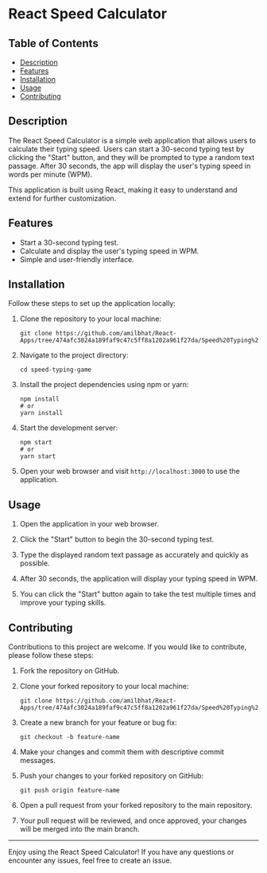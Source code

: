 # React Speed Calculator

## Table of Contents
- [Description](#description)
- [Features](#features)
- [Installation](#installation)
- [Usage](#usage)
- [Contributing](#contributing)

## Description

The React Speed Calculator is a simple web application that allows users to calculate their typing speed. Users can start a 30-second typing test by clicking the "Start" button, and they will be prompted to type a random text passage. After 30 seconds, the app will display the user's typing speed in words per minute (WPM).

This application is built using React, making it easy to understand and extend for further customization.

## Features

- Start a 30-second typing test.
- Calculate and display the user's typing speed in WPM.
- Simple and user-friendly interface.


## Installation

Follow these steps to set up the application locally:

1. Clone the repository to your local machine:

   ```shell
   git clone https://github.com/amilbhat/React-Apps/tree/474afc3024a189faf9c47c5ff8a1202a961f27da/Speed%20Typing%20Game
   ```

2. Navigate to the project directory:

   ```shell
   cd speed-typing-game
   ```

3. Install the project dependencies using npm or yarn:

   ```shell
   npm install
   # or
   yarn install
   ```

4. Start the development server:

   ```shell
   npm start
   # or
   yarn start
   ```

5. Open your web browser and visit `http://localhost:3000` to use the application.

## Usage

1. Open the application in your web browser.

2. Click the "Start" button to begin the 30-second typing test.

3. Type the displayed random text passage as accurately and quickly as possible.

4. After 30 seconds, the application will display your typing speed in WPM.

5. You can click the "Start" button again to take the test multiple times and improve your typing skills.

## Contributing

Contributions to this project are welcome. If you would like to contribute, please follow these steps:

1. Fork the repository on GitHub.

2. Clone your forked repository to your local machine:

   ```shell
   git clone https://github.com/amilbhat/React-Apps/tree/474afc3024a189faf9c47c5ff8a1202a961f27da/Speed%20Typing%20Game
   ```

3. Create a new branch for your feature or bug fix:

   ```shell
   git checkout -b feature-name
   ```

4. Make your changes and commit them with descriptive commit messages.

5. Push your changes to your forked repository on GitHub:

   ```shell
   git push origin feature-name
   ```

6. Open a pull request from your forked repository to the main repository.

7. Your pull request will be reviewed, and once approved, your changes will be merged into the main branch.


---

Enjoy using the React Speed Calculator! If you have any questions or encounter any issues, feel free to create an issue.
